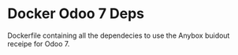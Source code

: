 Docker Odoo 7 Deps
==================
Dockerfile containing all the dependecies to use the Anybox buidout receipe for Odoo 7.

